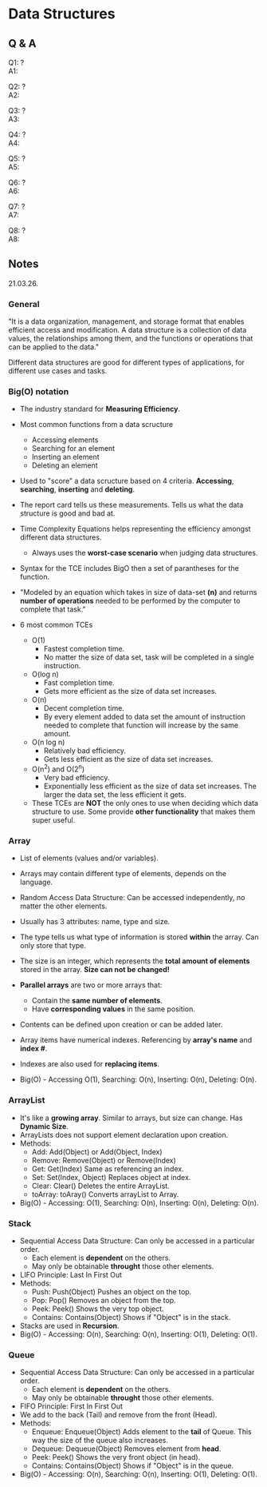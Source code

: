# Data Structures

## Q & A

Q1: ?\
A1: 

Q2: ?\
A2: 

Q3: ?\
A3: 

Q4: ?\
A4: 

Q5: ?\
A5: 

Q6: ?\
A6: 

Q7: ?\
A7: 

Q8: ?\
A8: 

## Notes

21.03.26.

### General

"It is a data organization, management, and storage format that enables efficient access and modification. A data structure is a collection of data values, the relationships among them, and the functions or operations that can be applied to the data."

Different data structures are good for different types of applications, for different use cases and tasks.

### Big(O) notation

- The industry standard for **Measuring Efficiency**.

- Most common functions from a data scructure
	- Accessing elements
	- Searching for an element
	- Inserting an element
	- Deleting an element

- Used to "score" a data scructure based on 4 criteria. **Accessing**, **searching**, **inserting** and **deleting**.

- The report card tells us these measurements. Tells us what the data structure is good and bad at.

- Time Complexity Equations helps representing the efficiency amongst different data structures.
	- Always uses the **worst-case scenario** when judging data structures.

- Syntax for the TCE includes BigO then a set of parantheses for the function.

- "Modeled by an equation which takes in size of data-set **(n)** and returns **number of operations** needed to be performed by the computer to complete that task."

- 6 most common TCEs
	- O(1)
		- Fastest completion time.
		- No matter the size of data set, task will be completed in a single instruction.
	- O(log n)
		- Fast completion time.
		- Gets more efficient as the size of data set increases.
	- O(n)
		- Decent completion time.
		- By every element added to data set the amount of instruction needed to complete that function will increase by the same amount.
	- O(n log n)
		- Relatively bad efficiency.
		- Gets less efficient as the size of data set increases.
	- O(n<sup>2</sup>) and O(2<sup>n</sup>)
		- Very bad efficiency.
		- Exponentially less efficient as the size of data set increases. The larger the data set, the less efficient it gets.
	- These TCEs are **NOT** the only ones to use when deciding which data structure to use. Some provide **other functionality** that makes them super  useful.

### Array

- List of elements (values and/or variables).

- Arrays may contain different type of elements, depends on the language.
- Random Access Data Structure: Can be accessed independently, no matter the other elements.
- Usually has 3 attributes: name, type and size.
- The type tells us what type of information is stored **within** the array. Can only store that type.
- The size is an integer, which represents the **total amount of elements** stored in the array. **Size can not be changed!**

- **Parallel arrays** are two or more arrays that:
	- Contain the **same number of elements**.
	- Have **corresponding values** in the same position.
- Contents can be defined upon creation or can be added later.
- Array items have numerical indexes. Referencing by **array's name** and **index #**.
- Indexes are also used for **replacing items**.
- Big(O) - Accessing O(1), Searching: O(n), Inserting: O(n), Deleting: O(n).

### ArrayList

- It's like a **growing array**. Similar to arrays, but size can change. Has **Dynamic Size**.
- ArrayLists does not support element declaration upon creation.
- Methods:
	- Add: Add(Object) or Add(Object, Index)
	- Remove: Remove(Object) or Remove(Index)
	- Get: Get(Index) Same as referencing an index.
	- Set: Set(Index, Object) Replaces object at index.
	- Clear: Clear() Deletes the entire ArrayList.
	- toArray: toAray() Converts arrayList to Array.
- Big(O) - Accessing: O(1), Searching: O(n), Inserting: O(n), Deleting: O(n).

### Stack

- Sequential Access Data Structure: Can only be accessed in a particular order.
	- Each element is **dependent** on the others.
	- May only be obtainable **throught** those other elements.
- LIFO Principle: Last In First Out
- Methods:
	- Push: Push(Object) Pushes an object on the top.
	- Pop: Pop() Removes an object from the top.
	- Peek: Peek() Shows the very top object.
	- Contains: Contains(Object) Shows if "Object" is in the stack.
- Stacks are used in **Recursion**.
- Big(O) - Accessing: O(n), Searching: O(n), Inserting: O(1), Deleting: O(1).

### Queue

- Sequential Access Data Structure: Can only be accessed in a particular order.
	- Each element is **dependent** on the others.
	- May only be obtainable **throught** those other elements.
- FIFO Principle: First In First Out
- We add to the back (Tail) and remove from the front (Head).
- Methods:
	- Enqueue: Enqueue(Object) Adds element to the **tail** of Queue. This way the size of the queue also increases.
	- Dequeue: Dequeue(Object) Removes element from **head**.
	- Peek: Peek() Shows the very front object (in head).
	- Contains: Contains(Object) Shows if "Object" is in the queue.
- Big(O) - Accessing: O(n), Searching: O(n), Inserting: O(1), Deleting: O(1).
